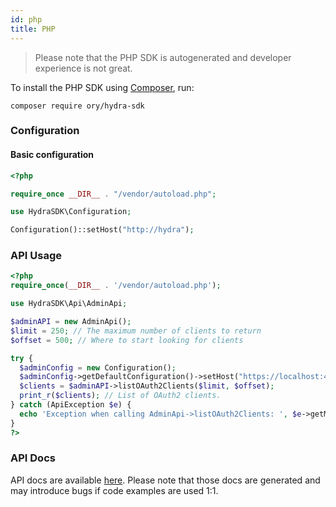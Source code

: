 ```yaml
---
id: php
title: PHP
---
```


> Please note that the PHP SDK is autogenerated and developer experience is not great.

To install the PHP SDK using [Composer](https://getcomposer.org), run:

```
composer require ory/hydra-sdk
```

### Configuration

#### Basic configuration

```php
<?php

require_once __DIR__ . "/vendor/autoload.php";

use HydraSDK\Configuration;

Configuration()::setHost("http://hydra");
```

### API Usage

```php
<?php
require_once(__DIR__ . '/vendor/autoload.php');

use HydraSDK\Api\AdminApi;

$adminAPI = new AdminApi();
$limit = 250; // The maximum number of clients to return
$offset = 500; // Where to start looking for clients

try {
  $adminConfig = new Configuration();
  $adminConfig->getDefaultConfiguration()->setHost("https://localhost:4445");
  $clients = $adminAPI->listOAuth2Clients($limit, $offset);
  print_r($clients); // List of OAuth2 clients.
} catch (ApiException $e) {
  echo 'Exception when calling AdminApi->listOAuth2Clients: ', $e->getMessage(), PHP_EOL;
}
?>
```

### API Docs

API docs are available
[here](https://github.com/ory/hydra/blob/master/sdk/php/swagger/README.md).
Please note that those docs are generated and may introduce bugs if code
examples are used 1:1.
